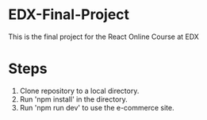 # EDX-Final-Project

This is the final project for the React Online Course at EDX

# Steps

1. Clone repository to a local directory.
2. Run 'npm install' in the directory.
3. Run 'npm run dev' to use the e-commerce site.
